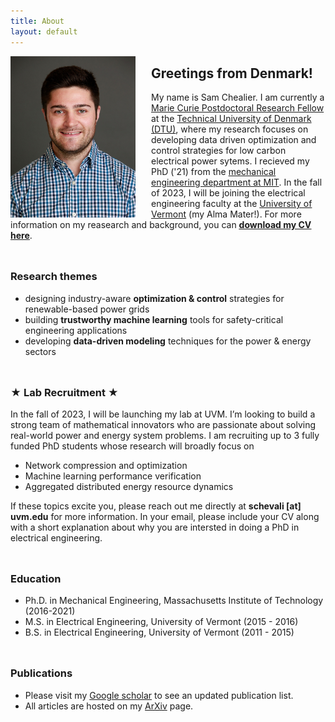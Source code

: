 ```yaml
---
title: About
layout: default
---
```


<img src="/photos/headshot_IEEE.jpg" width="200" align="left" style="margin: 0px 25px 0px 0px">

## **Greetings from Denmark!**
My name is Sam Chealier. I am currently a [Marie Curie Postdoctoral Research Fellow](https://marie-sklodowska-curie-actions.ec.europa.eu/calls/msca-postdoctoral-fellowships-2021) at the [Technical University of Denmark (DTU)](https://www.cee.elektro.dtu.dk/), where my research focuses on developing data driven optimization and control strategies for low carbon electrical power sytems. I recieved my PhD ('21) from the [mechanical engineering department at MIT](https://meche.mit.edu/). In the fall of 2023, I will be joining the electrical engineering faculty at the [University of Vermont](https://www.uvm.edu/cems/ebe) (my Alma Mater!). For more information on my reasearch and background, you can [<ins>**download my CV here**</ins>](https://samchevalier.github.io/docs/Chevalier_CV.pdf).

<hr style="height:10px; visibility:hidden;" />

### **Research themes**
- designing industry-aware **optimization & control** strategies for renewable-based power grids<br/>
- building **trustworthy machine learning** tools for safety-critical engineering applications<br/>
- developing **data-driven modeling** techniques for the power & energy sectors<br/>

<hr style="height:10px; visibility:hidden;" />

### **★ Lab Recruitment ★**
In the fall of 2023, I will be launching my lab at UVM. I’m looking to build a strong team of mathematical innovators who are passionate about solving real-world power and energy system problems. I am recruiting up to 3 fully funded PhD students whose research will broadly focus on

- Network compression and optimization
- Machine learning performance verification 
- Aggregated distributed energy resource dynamics

If these topics excite you, please reach out me directly at **schevali [at] uvm.edu** for more information. In your email, please include your CV along with a short explanation about why you are intersted in doing a PhD in electrical engineering.
 
<hr style="height:10px; visibility:hidden;" />

### **Education**
- Ph.D. in Mechanical Engineering, Massachusetts Institute of Technology (2016-2021)
- M.S. in Electrical Engineering, University of Vermont (2015 - 2016)
- B.S. in Electrical Engineering, University of Vermont (2011 - 2015)

<hr style="height:10px; visibility:hidden;" />

### **Publications**
- Please visit my [Google scholar](https://scholar.google.com/citations?user=DIPw37cAAAAJ) to see an updated publication list. 
- All articles are hosted on my [ArXiv](http://arxiv.org/a/chevalier_s_1) page.


